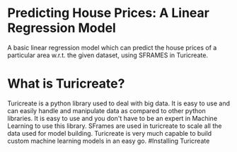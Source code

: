 # Predicting House Prices: A Linear Regression Model
A basic linear regression model which can predict the house prices of a particular area w.r.t. the given dataset, using SFRAMES in Turicreate.
 
# What is Turicreate?
Turicreate is a python library used to deal with big data. It is easy to use and can easily handle and manipulate data as compared to other python libraries. It is easy to use and you don't have to be an expert in Machine Learning to use this library. SFrames are used in turicreate to scale all the data used for model building. Turicreate is very much capable to build custom machine learning models in an easy go. 
#Installing Turicreate
